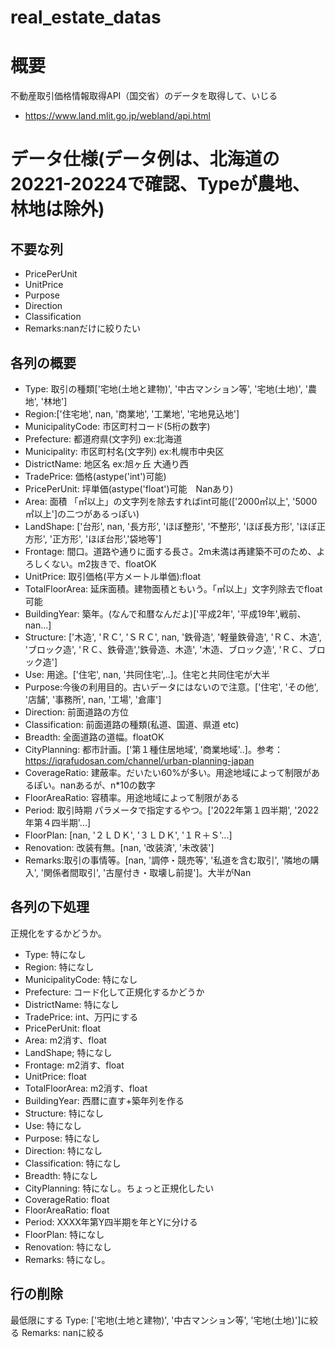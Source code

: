 # real_estate_datas

# 概要
不動産取引価格情報取得API（国交省）のデータを取得して、いじる
- https://www.land.mlit.go.jp/webland/api.html

# データ仕様(データ例は、北海道の20221-20224で確認、Typeが農地、林地は除外)
## 不要な列
- PricePerUnit
- UnitPrice
- Purpose
- Direction
- Classification
- Remarks:nanだけに絞りたい

## 各列の概要
- Type: 取引の種類['宅地(土地と建物)', '中古マンション等', '宅地(土地)', '農地', '林地']
- Region:['住宅地', nan, '商業地', '工業地', '宅地見込地']
- MunicipalityCode: 市区町村コード(5桁の数字)
- Prefecture: 都道府県(文字列) ex:北海道
- Municipality: 市区町村名(文字列) ex:札幌市中央区
- DistrictName: 地区名 ex:旭ヶ丘 大通り西
- TradePrice: 価格(astype('int')可能)
- PricePerUnit: 坪単価(astype('float')可能　Nanあり)
- Area: 面積 「㎡以上」の文字列を除去すればint可能(['2000㎡以上', '5000㎡以上']の二つがあるっぽい)
- LandShape: ['台形', nan, '長方形', 'ほぼ整形', '不整形', 'ほぼ長方形', 'ほぼ正方形', '正方形', 'ほぼ台形','袋地等']
- Frontage: 間口。道路や通りに面する長さ。2m未満は再建築不可のため、よろしくない。m2抜きで、floatOK
- UnitPrice: 取引価格(平方メートル単価):float
- TotalFloorArea: 延床面積。建物面積ともいう。「㎡以上」文字列除去でfloat可能
- BuildingYear: 築年。(なんで和暦なんだよ)['平成2年', '平成19年',戦前、nan...]
- Structure: ['木造', 'ＲＣ', 'ＳＲＣ', nan, '鉄骨造', '軽量鉄骨造', 'ＲＣ、木造', 'ブロック造', 'ＲＣ、鉄骨造','鉄骨造、木造', '木造、ブロック造', 'ＲＣ、ブロック造']
- Use: 用途。['住宅', nan, '共同住宅',..]。住宅と共同住宅が大半
- Purpose:今後の利用目的。古いデータにはないので注意。['住宅', 'その他', '店舗', '事務所', nan, '工場', '倉庫']
- Direction: 前面道路の方位
- Classification: 前面道路の種類(私道、国道、県道 etc)
- Breadth: 全面道路の道幅。floatOK
- CityPlanning: 都市計画。['第１種住居地域', '商業地域'..]。参考：https://iqrafudosan.com/channel/urban-planning-japan
- CoverageRatio: 建蔽率。だいたい60%が多い。用途地域によって制限があるぽい。nanあるが、n*10の数字
- FloorAreaRatio: 容積率。用途地域によって制限がある
- Period: 取引時期 パラメータで指定するやつ。['2022年第１四半期', '2022年第４四半期'...]
- FloorPlan: [nan, '２ＬＤＫ', '３ＬＤＫ', '１Ｒ＋Ｓ'...]
- Renovation: 改装有無。[nan, '改装済', '未改装']
- Remarks:取引の事情等。[nan, '調停・競売等', '私道を含む取引', '隣地の購入', '関係者間取引', '古屋付き・取壊し前提']。大半がNan

## 各列の下処理
正規化をするかどうか。
- Type: 特になし
- Region: 特になし
- MunicipalityCode: 特になし
- Prefecture: コード化して正規化するかどうか
- DistrictName: 特になし
- TradePrice: int、万円にする
- PricePerUnit: float
- Area: m2消す、float
- LandShape; 特になし
- Frontage: m2消す、float
- UnitPrice: float
- TotalFloorArea: m2消す、float
- BuildingYear: 西暦に直す+築年列を作る
- Structure: 特になし
- Use: 特になし
- Purpose: 特になし
- Direction: 特になし
- Classification: 特になし
- Breadth: 特になし
- CityPlanning: 特になし。ちょっと正規化したい
- CoverageRatio: float
- FloorAreaRatio: float
- Period: XXXX年第Y四半期を年とYに分ける
- FloorPlan: 特になし
- Renovation: 特になし
- Remarks: 特になし。

## 行の削除
最低限にする
Type: ['宅地(土地と建物)', '中古マンション等', '宅地(土地)']に絞る
Remarks: nanに絞る